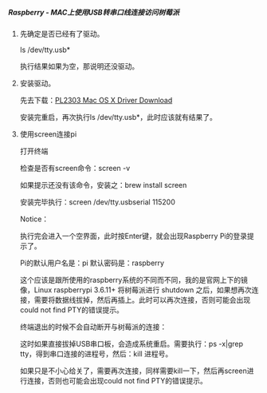 
##### Raspberry - MAC上使用USB转串口线连接访问树莓派

1. 先确定是否已经有了驱动。

    ls /dev/tty.usb*

    执行结果如果为空，那说明还没驱动。

2. 安装驱动。

    先去下载：[PL2303 Mac OS X Driver Download](http://www.prolific.com.tw/US/ShowProduct.aspx?p_id=229&pcid=41)

    安装完重启，再次执行ls /dev/tty.usb*，此时应该就有结果了。

3. 使用screen连接pi

    打开终端
    
    检查是否有screen命令：screen -v

    如果提示还没有该命令，安装之：brew install screen

    安装完毕执行：screen /dev/tty.usbserial 115200

    Notice：

    执行完会进入一个空界面，此时按Enter键，就会出现Raspberry Pi的登录提示了。

    Pi的默认用户名是：pi 默认密码是：raspberry

    这个应该是跟所使用的raspberry系统的不同而不同，我的是官网上下的镜像，Linux raspberrypi 3.6.11+
将树莓派进行 shutdown 之后，如果想再次连接，需要将数据线拔掉，然后再插上。此时可以再次连接，否则可能会出现 could not find PTY的错误提示。

    终端退出的时候不会自动断开与树莓派的连接：
    
    这时如果直接拔掉USB串口板，会造成系统重启。需要执行：ps -x|grep tty，得到串口连接的进程号，然后：kill 进程号。

    如果只是不小心给关了，需要再次连接，同样需要kill一下，然后再screen进行连接，否则也可能会出现could not find PTY的错误提示。



